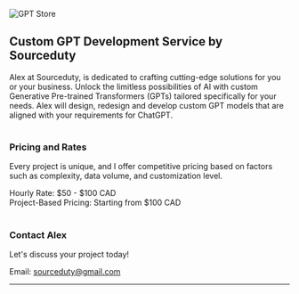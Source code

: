 ![GPT Store](https://github.com/sourceduty/Custom_GPT_Service/assets/123030236/90a6b5d1-9d7f-4fb2-85ae-6cf52fca1eb1)

## Custom GPT Development Service by Sourceduty

Alex at Sourceduty, is dedicated to crafting cutting-edge solutions for you or your business. Unlock the limitless possibilities of AI with custom Generative Pre-trained Transformers (GPTs) tailored specifically for your needs. Alex will design, redesign and develop custom GPT models that are aligned with your requirements for ChatGPT. 

#
### Pricing and Rates

Every project is unique, and I offer competitive pricing based on factors such as complexity, data volume, and customization level.

Hourly Rate: $50 - $100 CAD
<br>
Project-Based Pricing: Starting from $100 CAD

#
### Contact Alex

Let's discuss your project today!

Email: [sourceduty@gmail.com](mailto:sourceduty@gmail.com)

***
